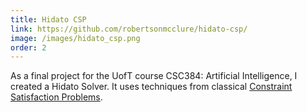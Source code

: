 ```yaml
---
title: Hidato CSP
link: https://github.com/robertsonmcclure/hidato-csp/
image: /images/hidato_csp.png
order: 2
---
```


As a final project for the UofT course CSC384: Artificial Intelligence, I created a Hidato Solver. It uses techniques from classical [Constraint Satisfaction Problems](https://en.wikipedia.org/wiki/Constraint_satisfaction_problem).
